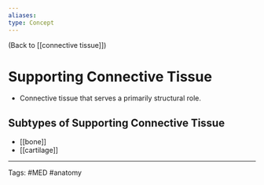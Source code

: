 ```yaml
---
aliases: 
type: Concept
---
```


(Back to [[connective tissue]])

# Supporting Connective Tissue

- Connective tissue that serves a primarily structural role.
## Subtypes of Supporting Connective Tissue
- [[bone]]
- [[cartilage]]

---
Tags: #MED #anatomy 